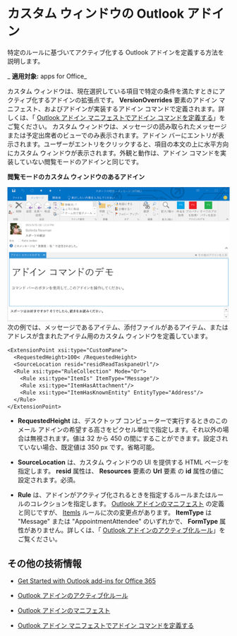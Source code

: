 
# カスタム ウィンドウの Outlook アドイン
特定のルールに基づいてアクティブ化する Outlook アドインを定義する方法を説明します。

 _ **適用対象:** apps for Office_

カスタム ウィンドウは、現在選択している項目で特定の条件を満たすときにアクティブ化するアドインの拡張点です。 **VersionOverrides** 要素のアドイン マニフェスト、およびアドインが実装するアドイン コマンドで定義されます。詳しくは、「 [Outlook アドイン マニフェストでアドイン コマンドを定義する](../outlook/manifests/define-add-in-commands.md)」をご覧ください。
カスタム ウィンドウは、メッセージの読み取られたメッセージまたは予定出席者のビューでのみ表示されます。アドイン バーにエントリが表示されます。ユーザーがエントリをクリックすると、項目の本文の上に水平方向にカスタム ウィンドウが表示されます。外観と動作は、アドイン コマンドを実装していない閲覧モードのアドインと同じです。

**閲覧モードのカスタム ウィンドウのあるアドイン**

![メッセージ閲覧フォームにカスタム ウィンドウが表示されています。](../../images/c585ab0a-6c33-42d0-a20f-5deb8b54f480.png)次の例では、メッセージであるアイテム、添付ファイルがあるアイテム、またはアドレスが含まれたアイテム用のカスタム ウィンドウを定義しています。 



```
<ExtensionPoint xsi:type="CustomPane">
  <RequestedHeight>100< /RequestedHeight> 
  <SourceLocation resid="residReadTaskpaneUrl"/>
  <Rule xsi:type="RuleCollection" Mode="Or">
    <Rule xsi:type="ItemIs" ItemType="Message"/>
    <Rule xsi:type="ItemHasAttachment"/>
    <Rule xsi:type="ItemHasKnownEntity" EntityType="Address"/>
  </Rule>
</ExtensionPoint>
```



-  **RequestedHeight** は、デスクトップ コンピューターで実行するときのこのメール アドインの希望する高さをピクセル単位で指定します。それ以外の場合は無視されます。値は 32 から 450 の間にすることができます。設定されていない場合、既定値は 350 px です。省略可能。
    
-  **SourceLocation** は、カスタム ウィンドウの UI を提供する HTML ページを指定します。 **resid** 属性は、 **Resources** 要素の **Url** 要素 の **id** 属性の値に設定されます。必須。
    
-  **Rule** は、アドインがアクティブ化されるときを指定するルールまたはルールのコレクションを指定します。 [Outlook アドインのマニフェスト](../outlook/manifests/manifests.md) の定義と同じですが、 [ItemIs](http://msdn.microsoft.com/en-us/library/f7dac4a3-1574-9671-1eda-47f092390669%28Office.15%29.aspx) ルールに次の変更点があります。 **ItemType** は "Message" または "AppointmentAttendee" のいずれかで、 **FormType** 属性がありません。詳しくは、「 [Outlook アドインのアクティブ化ルール](../outlook/manifests/activation-rules.md)」をご覧ください。
    

## その他の技術情報



- [Get Started with Outlook add-ins for Office 365](https://dev.outlook.com/MailAppsGettingStarted/GetStarted.aspx)
    
- [Outlook アドインのアクティブ化ルール](../outlook/manifests/activation-rules.md)
    
- [Outlook アドインのマニフェスト](../outlook/manifests/manifests.md)
    
- [Outlook アドイン マニフェストでアドイン コマンドを定義する](../outlook/manifests/define-add-in-commands.md)
    
